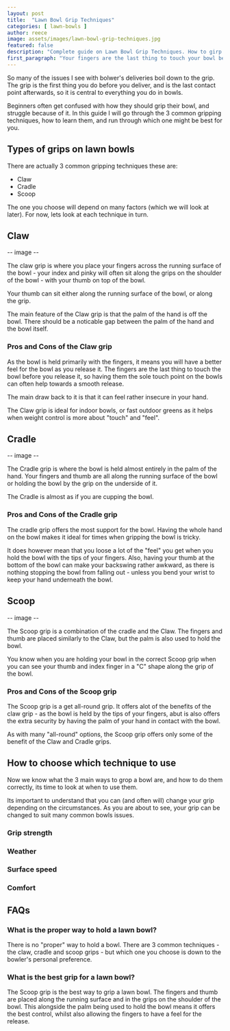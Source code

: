 ```yaml
---
layout: post
title:  "Lawn Bowl Grip Techniques"
categories: [ lawn-bowls ]
author: reece
image: assets/images/lawn-bowl-grip-techniques.jpg
featured: false
description: "Complete guide on Lawn Bowl Grip Techniques. How to girp a lawn bowl for outdoor and indoor bowls."
first_paragraph: "Your fingers are the last thing to touch your bowl before it heads up the rink. Therefore your grip is critical in maintaining control of your bowl during delivery."
---
```


So many of the issues I see with bolwer's deliveries boil down to the grip. The grip is the first thing you do before you deliver, and is the last contact point afterwards, so it is central to everything you do in bowls.

Beginners often get confused with how they should grip their bowl, and struggle because of it. In this guide I will go through the 3 common gripping techniques, how to learn them, and run through which one might be best for you.

## Types of grips on lawn bowls

There are actually 3 common gripping techniques these are:

- Claw
- Cradle
- Scoop

The one you choose will depend on many factors (which we will look at later). For now, lets look at each technique in turn.

## Claw

-- image --

The claw grip is where you place your fingers across the running surface of the bowl - your index and pinky will often sit along the grips on the shoulder of the bowl - with your thumb on top of the bowl.

Your thumb can sit either along the running surface of the bowl, or along the grip.

The main feature of the Claw grip is that the palm of the hand is off the bowl. There should be a noticable gap between the palm of the hand and the bowl itself.

### Pros and Cons of the Claw grip

As the bowl is held primarily with the fingers, it means you will have a better feel for the bowl as you release it. The fingers are the last thing to touch the bowl before you release it, so having them the sole touch point on the bowls can often help towards a smooth release.

The main draw back to it is that it can feel rather insecure in your hand. 

The Claw grip is ideal for indoor bowls, or fast outdoor greens as it helps when weight control is more about "touch" and "feel".

## Cradle

-- image --

The Cradle grip is where the bowl is held almost entirely in the palm of the hand. Your fingers and thumb are all along the running surface of the bowl or holding the bowl by the grip on the underside of it.

The Cradle is almost as if you are cupping the bowl.

### Pros and Cons of the Cradle grip

The cradle grip offers the most support for the bowl. Having the whole hand on the bowl makes it ideal for times when gripping the bowl is tricky.

It does however mean that you loose a lot of the "feel" you get when you hold the bowl with the tips of your fingers. Also, having your thumb at the bottom of the bowl can make your backswing rather awkward, as there is nothing stopping the bowl from falling out - unless you bend your wrist to keep your hand underneath the bowl.

## Scoop

-- image --

The Scoop grip is a combination of the cradle and the Claw. The fingers and thumb are placed similarly to the Claw, but the palm is also used to hold the bowl.

You know when you are holding your bowl in the correct Scoop grip when you can see your thumb and index finger in a "C" shape along the grip of the bowl.

### Pros and Cons of the Scoop grip

The Scoop grip is a get all-round grip. It offers alot of the benefits of the claw grip - as the bowl is held by the tips of your fingers, abut is also offers the extra security by having the palm of your hand in contact with the bowl.

As with many "all-round" options, the Scoop grip offers only some of the benefit of the Claw and Cradle grips.

## How to choose which technique to use

Now we know what the 3 main ways to grop a bowl are, and how to do them correctly, its time to look at when to use them.

Its important to understand that you can (and often will) change your grip depending on the circumstances. As you are about to see, your grip can be changed to suit many common bowls issues.

### Grip strength



### Weather


### Surface speed


### Comfort

## FAQs

### What is the proper way to hold a lawn bowl?

There is no "proper" way to hold a bowl. There are 3 common techniques - the claw, cradle and scoop grips - but which one you choose is down to the bowler's personal preference.

### What is the best grip for a lawn bowl?

The Scoop grip is the best way to grip a lawn bowl. The fingers and thumb are placed along the running surface and in the grips on the shoulder of the bowl. This alongside the palm being used to hold the bowl means it offers the best control, whilst also allowing the fingers to have a feel for the release.
